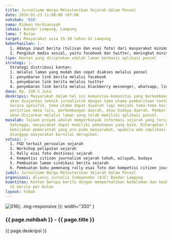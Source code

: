 ```yaml
---
title: Jurnalisme Warga Melestarikan Sejarah dalam Ponsel
date: 2016-01-23 11:08:00 +07:00
nohibah: '016'
nama: Ridwan Hardiansyah
lokasi: Bandar Lampung, Lampung
lama: 7 Bulan
target: Masyarakat usia 15-30 tahun di Lampung
keberhasilan: |-
  1. Adanya input berita (tulisan dan esai foto) dari masyarakat minimal 15 berita per bulan.
  2. Pengikut media sosial, yaitu facebook dan twitter, meningkat minimal 200 orang per bulan.
tipe: Konten yang diciptakan adalah laman berbasis aplikasi ponsel
strategi: |-
  Strategi distribusi konten:
  1. melalui laman yang mudah dan cepat diakses melalui ponsel
  2. penyebaran link berita melalui facebook
  3. penyebaran link berita melalui twitter
  4. penyebaran link berita melalui blackberry messenger, whatsapp, line, dan aplikasi sejenis
dana: Rp. 330.5 Juta
deskripsi: Masyarakat dalam hal ini komunitas-komunitas yang berkembang di Lampung,
  akan diajarkan teknik jurnalistik dengan tema utama pemberitaan tentang sejarah.
  Secara spesifik, tema utama dapat dipecah lagi menjadi tema-tema kecil, seperti
  peristiwa masa lalu, perkembangan daerah, atau budaya daerah. Pemberitaan yang dihasilkan
  akan disiarkan melalui laman yang telah memiliki aplikasi ponsel.
masalah: Tujuan proyek adalah memperbanyak informasi sejarah yang tercatat dan disebarluaskan.
  Sehingga, masyarakat dapat memiliki pemahaman yang baik. Diharapkan kemudian, ada
  kebijakan pemerintah yang pro pada masyarakat, apabila ada implikasi sejarah yang
  dianggap masyarakat bernilai merugikan.
solusi: |-
  1. FGD terkait persoalan sejarah
  2. Workshop peliputan sejarah
  3. Rally esai foto destinasi sejarah
  4. Kompetisi citizen journalism sejarah tokoh, wilayah, budaya
  5. Pembuatan laman sindikasi berita sejarah
  6. Pembuatan buku pemenang rally esai foto dan kompetisi citizen journalism
judul: Jurnalisme Warga Melestarikan Sejarah dalam Ponsel
organisasi: Aliansi Jurnalis Independen (AJI) Bandar Lampung
kuantitas: Konten berupa berita dengan memperhatikan kedalaman dan keakuratan, minimal
  15 berita per bulan
layout: hibah
---
```


![016](/static/img/hibahcms/016.png){: .img-responsive }{: width="350" }

### {{ page.nohibah }} - {{ page.title }}

{{ page.deskripsi }}
